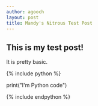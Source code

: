 ```yaml
---
author: agooch
layout: post
title: Mandy's Nitrous Test Post
---
```


## This is my test post! ##

It is pretty basic. 

{% include python %}

print("I'm Python code")

{% include endpython %}